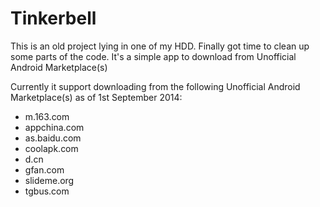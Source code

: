 Tinkerbell
==========

This is an old project lying in one of my HDD.
Finally got time to clean up some parts of the code.
It's a simple app to download from Unofficial Android Marketplace(s)


Currently it support downloading from the following Unofficial Android Marketplace(s) as of 1st September 2014:
+ m.163.com
+ appchina.com
+ as.baidu.com
+ coolapk.com
+ d.cn
+ gfan.com
+ slideme.org
+ tgbus.com
